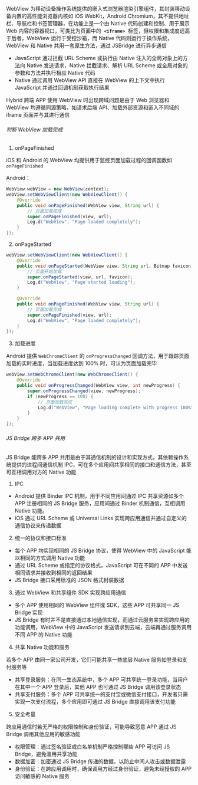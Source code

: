 WebView 为移动设备操作系统提供的嵌入式浏览器渲染引擎组件，其封装移动设备内置的高性能浏览器内核如 iOS WebKit，Android Chromium，其不提供地址栏、导航栏和书签管理器，在功能上是一个由 Native 代码创建和控制、用于展示 Web 内容的容器视口，可类比为页面中的  **`<iframe>`**  标签，但权限和集成度远高于后者，WebView 运行于受控沙箱，而 Native 代码则运行于操作系统，WebView 和 Native 共用一套原生方法，通过 JSBridge 进行异步通信

- JavaScript 通过拦截 URL Scheme 或执行由 Native 注入的全局对象上的方法向 Native 发送请求，Native 拦截请求、解析 URL Scheme 或全局对象的参数和方法并执行相应 Native 代码
- Native 通过调用 WebView API 直接在 WebView 的上下文中执行 JavaScript 并通过回调机制获取执行结果

Hybrid 跨端 APP 使用 WebView 时出现跨域问题是由于 Web 浏览器和 WebView 均遵循同源策略，如请求后端 API、加载外部资源和嵌入不同域的 iframe 页面并与其进行通信

###### 判断 WebView 加载完成

1. onPageFinished

iOS 和 Android 的 WebView 均提供用于监控页面加载过程的回调函数如 `onPageFinished`

Android：

```java
WebView webView = new WebView(context);
webView.setWebViewClient(new WebViewClient() {
    @Override
    public void onPageFinished(WebView view, String url) {
        // 页面加载完成
        super.onPageFinished(view, url);
        Log.d("WebView", "Page loaded completely");
    }
});
```

2. onPageStarted

```java
webView.setWebViewClient(new WebViewClient() {
    @Override
    public void onPageStarted(WebView view, String url, Bitmap favicon) {
        // 页面开始加载
        super.onPageStarted(view, url, favicon);
        Log.d("WebView", "Page started loading");
    }

    @Override
    public void onPageFinished(WebView view, String url) {
        // 页面加载完成
        super.onPageFinished(view, url);
        Log.d("WebView", "Page loaded completely");
    }
});
```

3. 加载进度

Android 提供 `WebChromeClient` 的 `onProgressChanged` 回调方法，用于跟踪页面加载的实时进度，当加载进度达到 100% 时，可认为页面加载完毕

```java
webView.setWebChromeClient(new WebChromeClient() {
    @Override
    public void onProgressChanged(WebView view, int newProgress) {
        super.onProgressChanged(view, newProgress);
        if (newProgress == 100) {
            // 页面加载完成
            Log.d("WebView", "Page loading complete with progress 100%");
        }
    }
});
```

###### JS Bridge 跨多 APP 共用

JS Bridge 能跨多 APP 共用是由于其通信机制的设计和实现方式，其依赖操作系统提供的进程间通信机制 IPC，可在多个应用间共享相同的接口和通信方法，甚至可互相调用对方的 Native 功能

1. IPC

- Android 提供 Binder IPC 机制，用于不同应用间通过 IPC 共享资源如多个 APP 注册相同的 JS Bridge 服务，应用间通过 Binder 机制通信，互相调用 Native 功能。
- iOS 通过 URL Scheme 或 Universal Links 实现跨应用通信并通过自定义的通信协议来传递数据

2. 统一的协议和接口标准

- 每个 APP 均实现相同的 JS Bridge 协议，使得 WebView 中的 JavaScript 能以相同的方式调用 Native 功能
- 通过 URL Scheme 或指定的协议格式，JavaScript 可在不同的 APP 中发送相同请求并接收到相同的返回结果
- JS Bridge 接口采用标准的 JSON 格式封装数据

3. 通过 WebView 和共享组件 SDK 实现跨应用通信

- 多个 APP 使用相同的 WebView 组件或 SDK，这些 APP 可共享同一 JS Bridge 实现
- JS Bridge 有时并不是直接通过本地通信实现，而通过云服务来实现跨应用的功能调用，WebView 中的 JavaScript 发送请求到云端，云端再通过服务调用不同 APP 的 Native 功能

4. 共享 Native 功能和服务

若多个 APP 由同一家公司开发，它们可能共享一些底层 Native 服务如登录和支付服务等

- 共享登录服务：在同一生态系统中，多个 APP 可共享统一登录功能，当用户在其中一个 APP 登录后，其他 APP 也可通过 JS Bridge 调用该登录状态
- 共享支付服务：多个 APP 可共享统一的支付宝或微信支付接口，开发者只需实现一次支付流程，多个应用即可通过 JS Bridge 直接调用该支付功能

5. 安全考量

跨应用通信时若无严格的权限控制和身份验证，可能导致恶意 APP 通过 JS Bridge 调用其他应用的敏感功能

- 权限管理：通过签名验证或白名单机制严格控制哪些 APP 可访问 JS Bridge，避免滥用共享功能
- 数据加密：加密通过 JS Bridge 传递的数据，以防止中间人攻击或数据泄露
- 身份验证：在跨应用调用时，确保调用方经过身份验证，避免未经授权的 APP 访问敏感的 Native 服务
